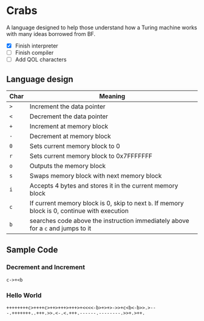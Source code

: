# Crabs
A language designed to help those understand how a Turing machine works with many ideas borrowed from BF.

- [x] Finish interpreter
- [ ] Finish compiler
- [ ] Add QOL characters

## Language design
| Char | Meaning						|
|------|--------------------------------|
| `>`  | Increment the data pointer		|
| `<`  | Decrement the data pointer		|
| `+`  | Increment at memory block		|
| `-`  | Decrement at memory block		|
| `0`  | Sets current memory block to 0	|
| `r`  | Sets current memory block to 0x7FFFFFFF	|
| `o`  | Outputs the memory block 		|
| `s`  | Swaps memory block with next memory block 		|
| `i`  | Accepts 4 bytes and stores it in the current memory block|
| `c`  | If current memory block is 0, skip to next `b`. If memory block is 0, continue with execution |
| `b`  | searches code above the instruction immediately above for a `c` and jumps to it |

## Sample Code
### Decrement and Increment 
`c->+<b`

### Hello World
`++++++++c>++++c>++>+++>+++>+<<<<-b>+>+>->>+c<b<-b>>.>---.+++++++..+++.>>.<-.<.+++.------.--------.>>+.>++.`
